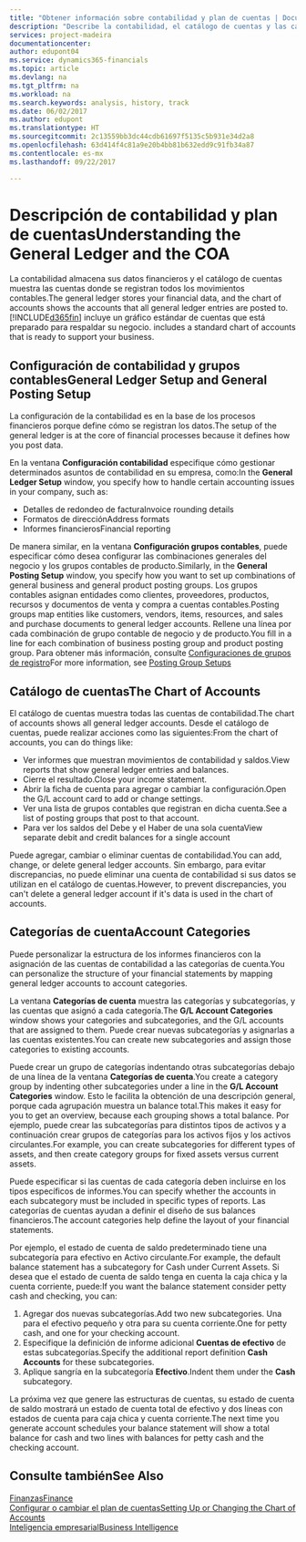 ```yaml
---
title: "Obtener información sobre contabilidad y plan de cuentas | Documentos de Microsoft"
description: "Describe la contabilidad, el catálogo de cuentas y las categorías de cuenta."
services: project-madeira
documentationcenter: 
author: edupont04
ms.service: dynamics365-financials
ms.topic: article
ms.devlang: na
ms.tgt_pltfrm: na
ms.workload: na
ms.search.keywords: analysis, history, track
ms.date: 06/02/2017
ms.author: edupont
ms.translationtype: HT
ms.sourcegitcommit: 2c13559bb3dc44cdb61697f5135c5b931e34d2a8
ms.openlocfilehash: 63d414f4c81a9e20b4bb81b632edd9c91fb34a87
ms.contentlocale: es-mx
ms.lasthandoff: 09/22/2017

---
```

# <a name="understanding-the-general-ledger-and-the-coa"></a><span data-ttu-id="d2974-103">Descripción de contabilidad y plan de cuentas</span><span class="sxs-lookup"><span data-stu-id="d2974-103">Understanding the General Ledger and the COA</span></span>
<span data-ttu-id="d2974-104">La contabilidad almacena sus datos financieros y el catálogo de cuentas muestra las cuentas donde se registran todos los movimientos contables.</span><span class="sxs-lookup"><span data-stu-id="d2974-104">The general ledger stores your financial data, and the chart of accounts shows the accounts that all general ledger entries are posted to.</span></span> [!INCLUDE[d365fin](includes/d365fin_md.md)]<span data-ttu-id="d2974-105"> incluye un gráfico estándar de cuentas que está preparado para respaldar su negocio.</span><span class="sxs-lookup"><span data-stu-id="d2974-105"> includes a standard chart of accounts that is ready to support your business.</span></span>

## <a name="general-ledger-setup-and-general-posting-setup"></a><span data-ttu-id="d2974-106">Configuración de contabilidad y grupos contables</span><span class="sxs-lookup"><span data-stu-id="d2974-106">General Ledger Setup and General Posting Setup</span></span>
<span data-ttu-id="d2974-107">La configuración de la contabilidad es en la base de los procesos financieros porque define cómo se registran los datos.</span><span class="sxs-lookup"><span data-stu-id="d2974-107">The setup of the general ledger is at the core of financial processes because it defines how you post data.</span></span>  

<span data-ttu-id="d2974-108">En la ventana **Configuración contabilidad** especifique cómo gestionar determinados asuntos de contabilidad en su empresa, como:</span><span class="sxs-lookup"><span data-stu-id="d2974-108">In the **General Ledger Setup** window, you specify how to handle certain accounting issues in your company, such as:</span></span>  

* <span data-ttu-id="d2974-109">Detalles de redondeo de factura</span><span class="sxs-lookup"><span data-stu-id="d2974-109">Invoice rounding details</span></span>  
* <span data-ttu-id="d2974-110">Formatos de dirección</span><span class="sxs-lookup"><span data-stu-id="d2974-110">Address formats</span></span>  
* <span data-ttu-id="d2974-111">Informes financieros</span><span class="sxs-lookup"><span data-stu-id="d2974-111">Financial reporting</span></span>  

<span data-ttu-id="d2974-112">De manera similar, en la ventana **Configuración grupos contables**, puede especificar cómo desea configurar las combinaciones generales del negocio y los grupos contables de producto.</span><span class="sxs-lookup"><span data-stu-id="d2974-112">Similarly, in the **General Posting Setup** window, you specify how you want to set up combinations of general business and general product posting groups.</span></span> <span data-ttu-id="d2974-113">Los grupos contables asignan entidades como clientes, proveedores, productos, recursos y documentos de venta y compra a cuentas contables.</span><span class="sxs-lookup"><span data-stu-id="d2974-113">Posting groups map entities like customers, vendors, items, resources, and sales and purchase documents to general ledger accounts.</span></span> <span data-ttu-id="d2974-114">Rellene una línea por cada combinación de grupo contable de negocio y de producto.</span><span class="sxs-lookup"><span data-stu-id="d2974-114">You fill in a line for each combination of business posting group and product posting group.</span></span> <span data-ttu-id="d2974-115">Para obtener más información, consulte [Configuraciones de grupos de registro](finance-posting-groups.md)</span><span class="sxs-lookup"><span data-stu-id="d2974-115">For more information, see [Posting Group Setups](finance-posting-groups.md)</span></span>  

## <a name="the-chart-of-accounts"></a><span data-ttu-id="d2974-116">Catálogo de cuentas</span><span class="sxs-lookup"><span data-stu-id="d2974-116">The Chart of Accounts</span></span>
<span data-ttu-id="d2974-117">El catálogo de cuentas muestra todas las cuentas de contabilidad.</span><span class="sxs-lookup"><span data-stu-id="d2974-117">The chart of accounts shows all general ledger accounts.</span></span> <span data-ttu-id="d2974-118">Desde el catálogo de cuentas, puede realizar acciones como las siguientes:</span><span class="sxs-lookup"><span data-stu-id="d2974-118">From the chart of accounts, you can do things like:</span></span>  

* <span data-ttu-id="d2974-119">Ver informes que muestran movimientos de contabilidad y saldos.</span><span class="sxs-lookup"><span data-stu-id="d2974-119">View reports that show general ledger entries and balances.</span></span>  
* <span data-ttu-id="d2974-120">Cierre el resultado.</span><span class="sxs-lookup"><span data-stu-id="d2974-120">Close your income statement.</span></span>  
* <span data-ttu-id="d2974-121">Abrir la ficha de cuenta para agregar o cambiar la configuración.</span><span class="sxs-lookup"><span data-stu-id="d2974-121">Open the G/L account card to add or change settings.</span></span>  
* <span data-ttu-id="d2974-122">Ver una lista de grupos contables que registran en dicha cuenta.</span><span class="sxs-lookup"><span data-stu-id="d2974-122">See a list of posting groups that post to that account.</span></span>
* <span data-ttu-id="d2974-123">Para ver los saldos del Debe y el Haber de una sola cuenta</span><span class="sxs-lookup"><span data-stu-id="d2974-123">View separate debit and credit balances for a single account</span></span>  

<span data-ttu-id="d2974-124">Puede agregar, cambiar o eliminar cuentas de contabilidad.</span><span class="sxs-lookup"><span data-stu-id="d2974-124">You can add, change, or delete general ledger accounts.</span></span> <span data-ttu-id="d2974-125">Sin embargo, para evitar discrepancias, no puede eliminar una cuenta de contabilidad si sus datos se utilizan en el catálogo de cuentas.</span><span class="sxs-lookup"><span data-stu-id="d2974-125">However, to prevent discrepancies, you can't delete a general ledger account if it's data is used in the chart of accounts.</span></span>  

## <a name="account-categories"></a><span data-ttu-id="d2974-126">Categorías de cuenta</span><span class="sxs-lookup"><span data-stu-id="d2974-126">Account Categories</span></span>
<span data-ttu-id="d2974-127">Puede personalizar la estructura de los informes financieros con la asignación de las cuentas de contabilidad a las categorías de cuenta.</span><span class="sxs-lookup"><span data-stu-id="d2974-127">You can personalize the structure of your financial statements by mapping general ledger accounts to account categories.</span></span>  

<span data-ttu-id="d2974-128">La ventana **Categorías de cuenta** muestra las categorías y subcategorías, y las cuentas que asignó a cada categoría.</span><span class="sxs-lookup"><span data-stu-id="d2974-128">The **G/L Account Categories** window shows your categories and subcategories, and the G/L accounts that are assigned to them.</span></span> <span data-ttu-id="d2974-129">Puede crear nuevas subcategorías y asignarlas a las cuentas existentes.</span><span class="sxs-lookup"><span data-stu-id="d2974-129">You can create new subcategories and assign those categories to existing accounts.</span></span>  

<span data-ttu-id="d2974-130">Puede crear un grupo de categorías indentando otras subcategorías debajo de una línea de la ventana **Categorías de cuenta**.</span><span class="sxs-lookup"><span data-stu-id="d2974-130">You create a category group by indenting other subcategories under a line in the **G/L Account Categories** window.</span></span> <span data-ttu-id="d2974-131">Esto le facilita la obtención de una descripción general, porque cada agrupación muestra un balance total.</span><span class="sxs-lookup"><span data-stu-id="d2974-131">This makes it easy for you to get an overview, because each grouping shows a total balance.</span></span> <span data-ttu-id="d2974-132">Por ejemplo, puede crear las subcategorías para distintos tipos de activos y a continuación crear grupos de categorías para los activos fijos y los activos circulantes.</span><span class="sxs-lookup"><span data-stu-id="d2974-132">For example, you can create subcategories for different types of assets, and then create category groups for fixed assets versus current assets.</span></span>  

<span data-ttu-id="d2974-133">Puede especificar si las cuentas de cada categoría deben incluirse en los tipos específicos de informes.</span><span class="sxs-lookup"><span data-stu-id="d2974-133">You can specify whether the accounts in each subcategory must be included in specific types of reports.</span></span> <span data-ttu-id="d2974-134">Las categorías de cuentas ayudan a definir el diseño de sus balances financieros.</span><span class="sxs-lookup"><span data-stu-id="d2974-134">The account categories help define the layout of your financial statements.</span></span>  

<span data-ttu-id="d2974-135">Por ejemplo, el estado de cuenta de saldo predeterminado tiene una subcategoría para efectivo en Activo circulante.</span><span class="sxs-lookup"><span data-stu-id="d2974-135">For example, the default balance statement has a subcategory for Cash under Current Assets.</span></span> <span data-ttu-id="d2974-136">Si desea que el estado de cuenta de saldo tenga en cuenta la caja chica y la cuenta corriente, puede:</span><span class="sxs-lookup"><span data-stu-id="d2974-136">If you want the balance statement consider petty cash and checking, you can:</span></span>  

1. <span data-ttu-id="d2974-137">Agregar dos nuevas subcategorías.</span><span class="sxs-lookup"><span data-stu-id="d2974-137">Add two new subcategories.</span></span> <span data-ttu-id="d2974-138">Una para el efectivo pequeño y otra para su cuenta corriente.</span><span class="sxs-lookup"><span data-stu-id="d2974-138">One for petty cash, and one for your checking account.</span></span>  
2. <span data-ttu-id="d2974-139">Especifique la definición de informe adicional **Cuentas de efectivo** de estas subcategorías.</span><span class="sxs-lookup"><span data-stu-id="d2974-139">Specify the additional report definition **Cash Accounts** for these subcategories.</span></span>  
3. <span data-ttu-id="d2974-140">Aplique sangría en la subcategoría **Efectivo**.</span><span class="sxs-lookup"><span data-stu-id="d2974-140">Indent them under the **Cash** subcategory.</span></span>  

<span data-ttu-id="d2974-141">La próxima vez que genere las estructuras de cuentas, su estado de cuenta de saldo mostrará un estado de cuenta total de efectivo y dos líneas con estados de cuenta para caja chica y cuenta corriente.</span><span class="sxs-lookup"><span data-stu-id="d2974-141">The next time you generate account schedules your balance statement will show a total balance for cash and two lines with balances for petty cash and the checking account.</span></span>  

## <a name="see-also"></a><span data-ttu-id="d2974-142">Consulte también</span><span class="sxs-lookup"><span data-stu-id="d2974-142">See Also</span></span>
[<span data-ttu-id="d2974-143">Finanzas</span><span class="sxs-lookup"><span data-stu-id="d2974-143">Finance</span></span>](finance.md)  
[<span data-ttu-id="d2974-144">Configurar o cambiar el plan de cuentas</span><span class="sxs-lookup"><span data-stu-id="d2974-144">Setting Up or Changing the Chart of Accounts</span></span>](finance-setup-chart-accounts.md)  
[<span data-ttu-id="d2974-145">Inteligencia empresarial</span><span class="sxs-lookup"><span data-stu-id="d2974-145">Business Intelligence</span></span>](bi.md)  

